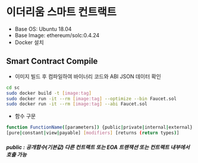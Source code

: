 # 이더리움 스마트 컨트랙트


- Base OS: Ubuntu 18.04
- Base Image:  ethereum/solc:0.4.24 
- Docker 설치



## Smart Contract Compile

 * 이미지 빌드 후 컴파일하여 바이너리 코드와 ABI JSON 데이터 확인

```sh
cd sc
sudo docker build -t [image:tag]
sudo docker run -it --rm [image:tag] --optimize --bin Faucet.sol
sudo docker run -it --rm [image:tag] --abi Faucet.sol
```

 * 함수 구문

```sh
function FunctionName([parameters]) {public|private|internal|external}
[pure|constant|view|payable] [modifiers] [returns (return types)]
```

##### public : 공개함수(기본값) 다른 컨트랙트 또는 EOA 트랜잭션 또는 컨트랙트 내부에서 호출 가능

